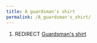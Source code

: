 ```yaml
---
title: A guardsman's shirt
permalink: /A_guardsman's_shirt/
---
```


1.  REDIRECT [Guardsman's shirt](Guardsman's_shirt "wikilink")